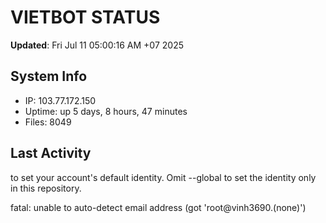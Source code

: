 # VIETBOT STATUS
**Updated**: Fri Jul 11 05:00:16 AM +07 2025

## System Info
- IP: 103.77.172.150
- Uptime: up 5 days, 8 hours, 47 minutes
- Files: 8049

## Last Activity

to set your account's default identity.
Omit --global to set the identity only in this repository.

fatal: unable to auto-detect email address (got 'root@vinh3690.(none)')
